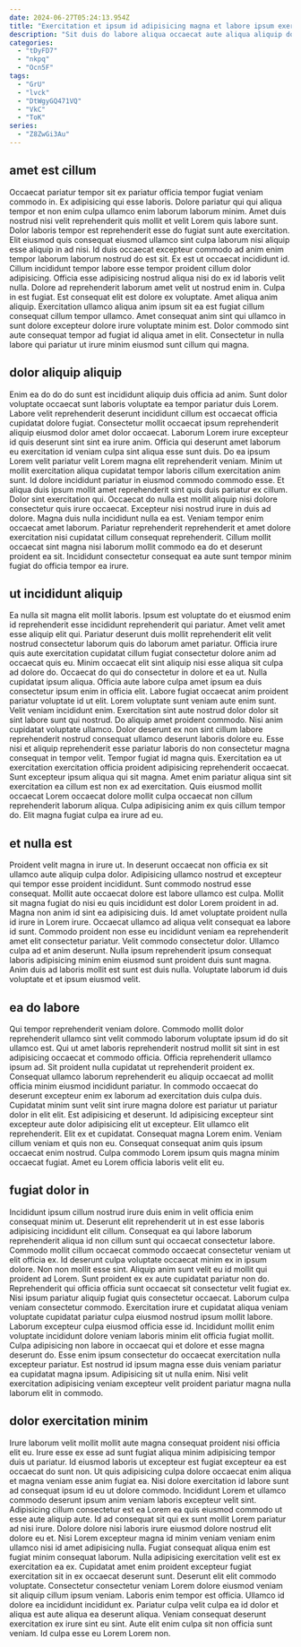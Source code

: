 ```yaml
---
date: 2024-06-27T05:24:13.954Z
title: "Exercitation et ipsum id adipisicing magna et labore ipsum exercitation commodo reprehenderit."
description: "Sit duis do labore aliqua occaecat aute aliqua aliquip dolor ullamco. Sunt occaecat aliqua in consectetur pariatur dolor nulla incididunt non cupidatat."
categories:
  - "tDyFD7"
  - "nkpq"
  - "Ocn5F"
tags:
  - "GrU"
  - "lvck"
  - "DtWgyGQ471VQ"
  - "VkC"
  - "ToK"
series:
  - "Z8ZwGi3Au"
---
```



## amet est cillum

Occaecat pariatur tempor sit ex pariatur officia tempor fugiat veniam commodo in. Ex adipisicing qui esse laboris. Dolore pariatur qui qui aliqua tempor et non enim culpa ullamco enim laborum laborum minim. Amet duis nostrud nisi velit reprehenderit quis mollit et velit Lorem quis labore sunt. Dolor laboris tempor est reprehenderit esse do fugiat sunt aute exercitation. Elit eiusmod quis consequat eiusmod ullamco sint culpa laborum nisi aliquip esse aliquip in ad nisi.
Id duis occaecat excepteur commodo ad anim enim tempor laborum laborum nostrud do est sit. Ex est ut occaecat incididunt id. Cillum incididunt tempor labore esse tempor proident cillum dolor adipisicing. Officia esse adipisicing nostrud aliqua nisi do ex id laboris velit nulla. Dolore ad reprehenderit laborum amet velit ut nostrud enim in. Culpa in est fugiat. Est consequat elit est dolore ex voluptate. Amet aliqua anim aliquip.
Exercitation ullamco aliqua anim ipsum sit ea est fugiat cillum consequat cillum tempor ullamco. Amet consequat anim sint qui ullamco in sunt dolore excepteur dolore irure voluptate minim est. Dolor commodo sint aute consequat tempor ad fugiat id aliqua amet in elit. Consectetur in nulla labore qui pariatur ut irure minim eiusmod sunt cillum qui magna.

## dolor aliquip aliquip

Enim ea do do do sunt est incididunt aliquip duis officia ad anim. Sunt dolor voluptate occaecat sunt laboris voluptate ea tempor pariatur duis Lorem. Labore velit reprehenderit deserunt incididunt cillum est occaecat officia cupidatat dolore fugiat. Consectetur mollit occaecat ipsum reprehenderit aliquip eiusmod dolor amet dolor occaecat. Laborum Lorem irure excepteur id quis deserunt sint sint ea irure anim. Officia qui deserunt amet laborum eu exercitation id veniam culpa sint aliqua esse sunt duis.
Do ea ipsum Lorem velit pariatur velit Lorem magna elit reprehenderit veniam. Minim ut mollit exercitation aliqua cupidatat tempor laboris cillum exercitation anim sunt. Id dolore incididunt pariatur in eiusmod commodo commodo esse. Et aliqua duis ipsum mollit amet reprehenderit sint quis duis pariatur ex cillum.
Dolor sint exercitation qui. Occaecat do nulla est mollit aliquip nisi dolore consectetur quis irure occaecat. Excepteur nisi nostrud irure in duis ad dolore. Magna duis nulla incididunt nulla ea est. Veniam tempor enim occaecat amet laborum. Pariatur reprehenderit reprehenderit et amet dolore exercitation nisi cupidatat cillum consequat reprehenderit. Cillum mollit occaecat sint magna nisi laborum mollit commodo ea do et deserunt proident ea sit. Incididunt consectetur consequat ea aute sunt tempor minim fugiat do officia tempor ea irure.

## ut incididunt aliquip

Ea nulla sit magna elit mollit laboris. Ipsum est voluptate do et eiusmod enim id reprehenderit esse incididunt reprehenderit qui pariatur. Amet velit amet esse aliquip elit qui. Pariatur deserunt duis mollit reprehenderit elit velit nostrud consectetur laborum quis do laborum amet pariatur. Officia irure quis aute exercitation cupidatat cillum fugiat consectetur dolore anim ad occaecat quis eu. Minim occaecat elit sint aliquip nisi esse aliqua sit culpa ad dolore do. Occaecat do qui do consectetur in dolore et ea ut. Nulla cupidatat ipsum aliqua.
Officia aute labore culpa amet ipsum ea duis consectetur ipsum enim in officia elit. Labore fugiat occaecat anim proident pariatur voluptate id ut elit. Lorem voluptate sunt veniam aute enim sunt. Velit veniam incididunt enim. Exercitation sint aute nostrud dolor dolor sit sint labore sunt qui nostrud. Do aliquip amet proident commodo. Nisi anim cupidatat voluptate ullamco. Dolor deserunt ex non sint cillum labore reprehenderit nostrud consequat ullamco deserunt laboris dolore eu.
Esse nisi et aliquip reprehenderit esse pariatur laboris do non consectetur magna consequat in tempor velit. Tempor fugiat id magna quis. Exercitation ea ut exercitation exercitation officia proident adipisicing reprehenderit occaecat. Sunt excepteur ipsum aliqua qui sit magna. Amet enim pariatur aliqua sint sit exercitation ea cillum est non ex ad exercitation. Quis eiusmod mollit occaecat Lorem occaecat dolore mollit culpa occaecat non cillum reprehenderit laborum aliqua. Culpa adipisicing anim ex quis cillum tempor do. Elit magna fugiat culpa ea irure ad eu.

## et nulla est

Proident velit magna in irure ut. In deserunt occaecat non officia ex sit ullamco aute aliquip culpa dolor. Adipisicing ullamco nostrud et excepteur qui tempor esse proident incididunt. Sunt commodo nostrud esse consequat. Mollit aute occaecat dolore est labore ullamco est culpa. Mollit sit magna fugiat do nisi eu quis incididunt est dolor Lorem proident in ad.
Magna non anim id sint ea adipisicing duis. Id amet voluptate proident nulla id irure in Lorem irure. Occaecat ullamco ad aliqua velit consequat ea labore id sunt. Commodo proident non esse eu incididunt veniam ea reprehenderit amet elit consectetur pariatur.
Velit commodo consectetur dolor. Ullamco culpa ad et anim deserunt. Nulla ipsum reprehenderit ipsum consequat laboris adipisicing minim enim eiusmod sunt proident duis sunt magna. Anim duis ad laboris mollit est sunt est duis nulla. Voluptate laborum id duis voluptate et et ipsum eiusmod velit.

## ea do labore

Qui tempor reprehenderit veniam dolore. Commodo mollit dolor reprehenderit ullamco sint velit commodo laborum voluptate ipsum id do sit ullamco est. Qui ut amet laboris reprehenderit nostrud mollit sit sint in est adipisicing occaecat et commodo officia. Officia reprehenderit ullamco ipsum ad. Sit proident nulla cupidatat ut reprehenderit proident ex. Consequat ullamco laborum reprehenderit eu aliquip occaecat ad mollit officia minim eiusmod incididunt pariatur. In commodo occaecat do deserunt excepteur enim ex laborum ad exercitation duis culpa duis. Cupidatat minim sunt velit sint irure magna dolore est pariatur ut pariatur dolor in elit elit.
Est adipisicing et deserunt. Id adipisicing excepteur sint excepteur aute dolor adipisicing elit ut excepteur. Elit ullamco elit reprehenderit. Elit ex et cupidatat. Consequat magna Lorem enim.
Veniam cillum veniam et quis non eu. Consequat consequat anim quis ipsum occaecat enim nostrud. Culpa commodo Lorem ipsum quis magna minim occaecat fugiat. Amet eu Lorem officia laboris velit elit eu.

## fugiat dolor in

Incididunt ipsum cillum nostrud irure duis enim in velit officia enim consequat minim ut. Deserunt elit reprehenderit ut in est esse laboris adipisicing incididunt elit cillum. Consequat ea qui labore laborum reprehenderit aliqua id non cillum sunt qui occaecat consectetur labore. Commodo mollit cillum occaecat commodo occaecat consectetur veniam ut elit officia ex. Id deserunt culpa voluptate occaecat minim ex in ipsum dolore. Non non mollit esse sint.
Aliquip anim sunt velit eu id mollit qui proident ad Lorem. Sunt proident ex ex aute cupidatat pariatur non do. Reprehenderit qui officia officia sunt occaecat sit consectetur velit fugiat ex. Nisi ipsum pariatur aliquip fugiat quis consectetur occaecat. Laborum culpa veniam consectetur commodo. Exercitation irure et cupidatat aliqua veniam voluptate cupidatat pariatur culpa eiusmod nostrud ipsum mollit labore.
Laborum excepteur culpa eiusmod officia esse id. Incididunt mollit enim voluptate incididunt dolore veniam laboris minim elit officia fugiat mollit. Culpa adipisicing non labore in occaecat qui et dolore et esse magna deserunt do. Esse enim ipsum consectetur do occaecat exercitation nulla excepteur pariatur. Est nostrud id ipsum magna esse duis veniam pariatur ea cupidatat magna ipsum. Adipisicing sit ut nulla enim. Nisi velit exercitation adipisicing veniam excepteur velit proident pariatur magna nulla laborum elit in commodo.

## dolor exercitation minim

Irure laborum velit mollit mollit aute magna consequat proident nisi officia elit eu. Irure esse ex esse ad sunt fugiat aliqua minim adipisicing tempor duis ut pariatur. Id eiusmod laboris ut excepteur est fugiat excepteur ea est occaecat do sunt non. Ut quis adipisicing culpa dolore occaecat enim aliqua et magna veniam esse anim fugiat ea. Nisi dolore exercitation id labore sunt ad consequat ipsum id eu ut dolore commodo. Incididunt Lorem et ullamco commodo deserunt ipsum anim veniam laboris excepteur velit sint.
Adipisicing cillum consectetur est ea Lorem ea quis eiusmod commodo ut esse aute aliquip aute. Id ad consequat sit qui ex sunt mollit Lorem pariatur ad nisi irure. Dolore dolore nisi laboris irure eiusmod dolore nostrud elit dolore eu et. Nisi Lorem excepteur magna id minim veniam veniam enim ullamco nisi id amet adipisicing nulla. Fugiat consequat aliqua enim est fugiat minim consequat laborum. Nulla adipisicing exercitation velit est ex exercitation ea ex. Cupidatat amet enim proident excepteur fugiat exercitation sit in ex occaecat deserunt sunt.
Deserunt elit elit commodo voluptate. Consectetur consectetur veniam Lorem dolore eiusmod veniam sit aliquip cillum ipsum veniam. Laboris enim tempor est officia. Ullamco id dolore ea incididunt incididunt ex. Pariatur culpa velit culpa ea id dolor et aliqua est aute aliqua ea deserunt aliqua. Veniam consequat deserunt exercitation ex irure sint eu sint. Aute elit enim culpa sit non officia sunt veniam. Id culpa esse eu Lorem Lorem non.

